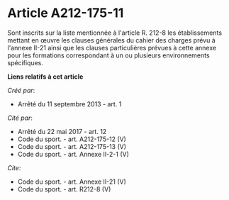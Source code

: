 # Article A212-175-11

Sont inscrits sur la liste mentionnée à l'article R. 212-8 les établissements mettant en œuvre les clauses générales du
cahier des charges prévu à l'annexe II-21 ainsi que les clauses particulières prévues à cette annexe pour les formations
correspondant à un ou plusieurs environnements spécifiques.

**Liens relatifs à cet article**

_Créé par_:

  - Arrêté du 11 septembre 2013 - art. 1

_Cité par_:

  - Arrêté du 22 mai 2017 - art. 12
  - Code du sport. - art. A212-175-12 (V)
  - Code du sport. - art. A212-175-13 (V)
  - Code du sport. - art. Annexe II-2-1 (V)

_Cite_:

  - Code du sport. - art. Annexe II-21 (V)
  - Code du sport. - art. R212-8 (V)
